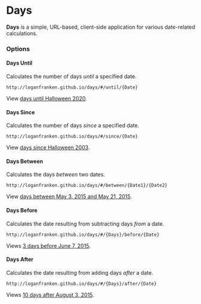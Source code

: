 # Days

**Days** is a simple, URL-based, client-side application for various
date-related calculations.

### Options

#### Days Until

Calculates the number of days *until* a specified date.

```
http://loganfranken.github.io/days/#/until/{Date}
```

View [days until Halloween 2020](http://loganfranken.github.io/days/#/until/10-31-2020).

#### Days Since

Calculates the number of days *since* a specified date.

```
http://loganfranken.github.io/days/#/since/{Date}
```

View [days since Halloween 2003](http://loganfranken.github.io/days/#/since/10-31-2003).

#### Days Between

Calculates the days *between* two dates.

```
http://loganfranken.github.io/days/#/between/{Date1}/{Date2}
```

View [days between May 3, 2015 and May 21, 2015](http://loganfranken.github.io/days/#/between/2015-5-3/2015-5-21).

#### Days Before

Calculates the date resulting from subtracting days *from* a date.

```
http://loganfranken.github.io/days/#/{Days}/before/{Date}
```

Views [3 days before June 7, 2015](http://loganfranken.github.io/days/#/3/before/2015-06-7).

#### Days After

Calculates the date resulting from adding days *after* a date.

```
http://loganfranken.github.io/days/#/{Days}/after/{Date}
```

Views [10 days after August 3, 2015](http://loganfranken.github.io/days/#/10/after/2015-08-3).
